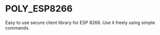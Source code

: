# POLY_ESP8266
Easy to use secure client library for ESP 8266. Use it freely using simple commands.
